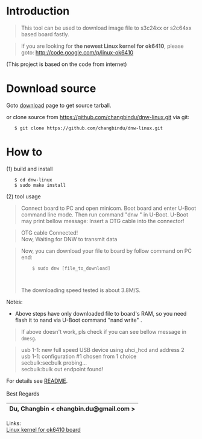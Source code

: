 # Introduction #
> This tool can be used to download image file to s3c24xx or s2c64xx based board fastly.

> If you are looking for **the newest Linux kernel for ok6410**, please goto: http://code.google.com/p/linux-ok6410

(This project is based on the code from internet)

# Download source #
Goto [download](http://code.google.com/p/dnw-linux/downloads/list) page to get source tarball.


or clone source from https://github.com/changbindu/dnw-linux.git via git:
```
   $ git clone https://github.com/changbindu/dnw-linux.git
```

# How to #
(1) build and install
```
   $ cd dnw-linux
   $ sudo make install
```

(2) tool usage
> Connect board to PC and open minicom. Boot board and enter U-Boot command line mode. Then run command "dnw <download address>" in U-Boot. U-Boot may print bellow message:
> Insert a OTG cable into the connector! <br>
<blockquote>OTG cable Connected! <br>
Now, Waiting for DNW to transmit data <br></blockquote>

<blockquote>Now, you can download your file to board by follow command on PC end:<br>
<pre><code>    $ sudo dnw [file_to_download]<br>
</code></pre>
The downloading speed tested is about 3.8M/S.</blockquote>

Notes:<br>
<ul><li>Above steps have only downloaded file to board's RAM, so you need  flash it to nand via U-Boot command "nand write" .</li></ul>

<blockquote>If above doesn't work, pls check if you can see bellow message in <code>dmesg</code>.<br>
</blockquote><blockquote>usb 1-1: new full speed USB device using uhci_hcd and address 2 <br>
usb 1-1: configuration #1 chosen from 1 choice <br>
secbulk:secbulk probing... <br>
secbulk:bulk out endpoint found! <br></blockquote>

For details see <a href='https://raw.github.com/changbindu/dnw-linux/master/README'>README</a>.<br>
<br>
Best Regards<br>
<table><thead><th>Du, Changbin < changbin.du@gmail.com ></th></thead><tbody></tbody></table>

Links:<br>
<a href='http://code.google.com/p/linux-ok6410'>Linux kernel for ok6410 board</a>